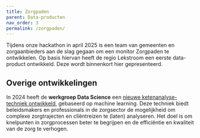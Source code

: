 ```yaml
---
title: Zorgpaden
parent: Data-producten
nav_order: 3
permalink: /zorgpaden/
---
```

Tijdens onze hackathon in april 2025 is een team van gemeenten en zorgaanbieders aan de slag gegaan om een monitor Zorgpaden te ontwikkelen. Op basis hiervan heeft de regio Lekstroom een eerste data-product ontwikkeld. Deze wordt binnenkort hier gepresenteerd.

## Overige ontwikkelingen
In 2024 heeft de **werkgroep Data Science** een [nieuwe ketenanalyse-techniek ontwikkeld](https://kennisnetwerkdata.pleio.nl/groups/view/c7288eb5-9fe6-46ce-bb59-68bec22b05ed/data-science/blog/view/7dc9fead-b729-4108-9039-fd61089be0b5/verbeter-zorgtrajecten-met-ketenanalyse-machine-learning-techniek-nu-beschikbaar), gebaseerd op machine learning. Deze techniek biedt beleidsmakers en professionals in de zorgsector de mogelijkheid om complexe zorgtrajecten en cliëntreizen te (laten) analyseren. Het doel is om knelpunten in zorgprocessen beter te begrijpen en de efficiëntie en kwaliteit van de zorg te verhogen.
